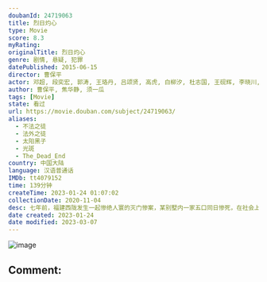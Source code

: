 ```yaml
---
doubanId: 24719063
title: 烈日灼心
type: Movie
score: 8.3
myRating: 
originalTitle: 烈日灼心
genre: 剧情, 悬疑, 犯罪
datePublished: 2015-06-15
director: 曹保平
actor: 邓超, 段奕宏, 郭涛, 王珞丹, 吕颂贤, 高虎, 白柳汐, 杜志国, 王砚辉, 李晓川, 叶青青, 林依婷, 徐玺涵, 颜北, 梁同裕, 汤杨, 保罗·沃利纳
author: 曹保平, 焦华静, 须一瓜
tags: [Movie]
state: 看过
url: https://movie.douban.com/subject/24719063/
aliases:
  - 不法之徒
  - 法外之徒
  - 太阳黑子
  - 光斑
  - The_Dead_End
country: 中国大陆
language: 汉语普通话
IMDb: tt4079152
time: 139分钟
createTime: 2023-01-24 01:07:02
collectionDate: 2020-11-04
desc: 七年前，福建西陇发生一起惨绝人寰的灭门惨案，某别墅内一家五口同日惨死，在社会上引起极大的震动，然而此去经年，嫌疑人杨自道（郭涛饰）、辛小丰（邓超饰）、陈比觉（高虎饰）却依然逍遥法外。现如今，这三...
date created: 2023-01-24
date modified: 2023-03-07
---
```


![image](p2262236348.jpg)

Comment:
---
